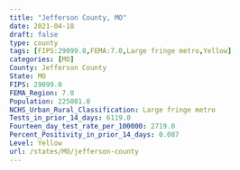 ```yaml
---
title: "Jefferson County, MO"
date: 2021-04-18
draft: false
type: county
tags: [FIPS:29099.0,FEMA:7.0,Large fringe metro,Yellow]
categories: [MO]
County: Jefferson County
State: MO
FIPS: 29099.0
FEMA_Region: 7.0
Population: 225081.0
NCHS_Urban_Rural_Classification: Large fringe metro
Tests_in_prior_14_days: 6119.0
Fourteen_day_test_rate_per_100000: 2719.0
Percent_Positivity_in_prior_14_days: 0.087
Level: Yellow
url: /states/MO/jefferson-county
---
```



